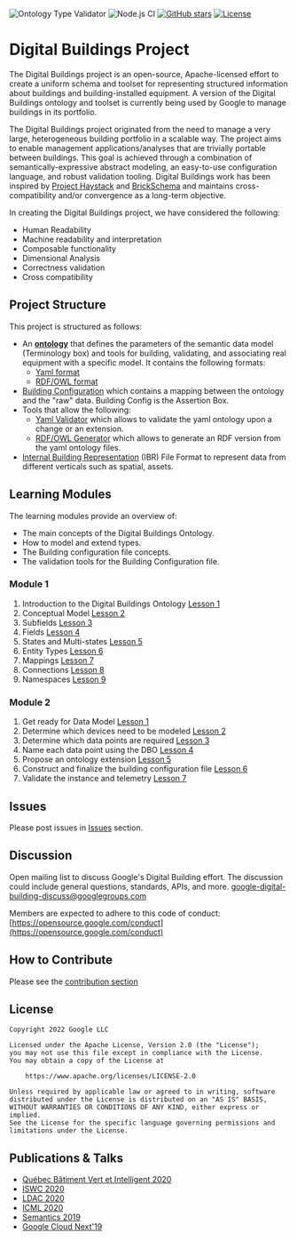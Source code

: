 ![Ontology Type Validator](https://github.com/google/digitalbuildings/workflows/Ontology%20Type%20Validator/badge.svg)
![Node.js CI](https://github.com/google/digitalbuildings/workflows/Node.js%20CI/badge.svg)
[![GitHub stars](https://img.shields.io/github/stars/google/digitalbuildings.svg)](https://github.com/google/digitalbuildings/stargazers)
[![License](https://img.shields.io/badge/License-Apache%202.0-blue.svg)](https://opensource.org/licenses/Apache-2.0)

# Digital Buildings Project

The Digital Buildings project is an open-source, Apache-licensed effort to create a uniform schema and toolset for representing structured information about buildings and building-installed equipment. A version of the Digital Buildings ontology and toolset is currently being used by Google to manage buildings in its portfolio. 

The Digital Buildings project originated from the need to manage a very large, heterogeneous building portfolio in a scalable way. The project aims to enable management applications/analyses that are trivially portable between buildings.  This goal is achieved through a combination of semantically-expressive abstract modeling, an easy-to-use configuration language, and robust validation tooling.  Digital Buildings work has been inspired by [Project Haystack](https://project-haystack.org/tag) and [BrickSchema](https://brickschema.org/) and maintains cross-compatibility and/or convergence as a long-term objective.

In creating the Digital Buildings project, we have considered the following:

* Human Readability
* Machine readability and interpretation
* Composable functionality
* Dimensional Analysis
* Correctness validation
* Cross compatibility

## Project Structure

This project is structured as follows:
*  An [**ontology**](/ontology/README.md) that defines the parameters of the semantic data model (Terminology box) and tools for building, validating, and associating real equipment with a specific model. It contains the following formats:
   * [Yaml format](/ontology/yaml/README.md)
   * [RDF/OWL format](/ontology/rdf/README.md)
* [Building Configuration](/ontology/docs/building_config.md) which contains a mapping between the ontology and the "raw" data. Building Config is the Assertion Box.
* Tools that allow the following:
  * [Yaml Validator](/tools/validators/ontology_validator/README.md) which allows to validate the yaml ontology upon a change or an extension.
  * [RDF/OWL Generator](/tools/rdf_generator/README.md) which allows to generate an RDF version from the yaml ontology files.
* [Internal Building Representation](/ibr/README.md) (IBR) File Format to represent data from different verticals such as spatial, assets.

## Learning Modules
The learning modules provide an overview of:
* The main concepts of the Digital Buildings Ontology.
* How to model and extend types.
* The Building configuration file concepts.
* The validation tools for the Building Configuration file.

### Module 1
1. Introduction to the Digital Buildings Ontology [Lesson 1](https://github.com/google/digitalbuildings/blob/master/ontology/docs/learning/Module%201%2C%20Lesson%201_%20Introduction%20to%20the%20DBO%20(v1_git).pdf)
2. Conceptual Model [Lesson 2](https://github.com/google/digitalbuildings/blob/master/ontology/docs/learning/Module%201%2C%20Lesson%202_%20Conceptual%20model%20(v1_git).pdf)
3. Subfields [Lesson 3](https://github.com/google/digitalbuildings/blob/master/ontology/docs/learning/Module%201%2C%20Lesson%203_%20Subfields%20(v1_git).pdf)
4.  Fields [Lesson 4](https://github.com/google/digitalbuildings/blob/master/ontology/docs/learning/Module%201%2C%20Lesson%204_%20Fields%20(v1_git).pdf)
5.  States and Multi-states [Lesson 5](https://github.com/google/digitalbuildings/blob/master/ontology/docs/learning/Module%201%2C%20Lesson%205_%20States%20and%20multi-states%20(v1_git).pdf)
6.  Entity Types [Lesson 6](https://github.com/google/digitalbuildings/blob/master/ontology/docs/learning/Module%201%2C%20Lesson%206_%20Entity%20types%20(v1_git).pdf)
7.  Mappings [Lesson 7](https://github.com/google/digitalbuildings/blob/master/ontology/docs/learning/Module%201%2C%20Lesson%207_%20Mappings%20(v1_git).pdf)
8.  Connections [Lesson 8](https://github.com/google/digitalbuildings/blob/master/ontology/docs/learning/Module%201%2C%20Lesson%208_%20Connections%20(v1_git).pdf)
9.  Namespaces [Lesson 9](https://github.com/google/digitalbuildings/blob/master/ontology/docs/learning/Module%201%2C%20Lesson%209_%20Namespaces%20(v1_git).pdf)

### Module 2
1. Get ready for Data Model [Lesson 1](https://github.com/google/digitalbuildings/blob/master/ontology/docs/learning/Module%202%2C%20Lesson%201_%20Get%20ready%20to%20data%20model%20(v1_git).pdf)
2. Determine which devices need to be modeled [Lesson 2](https://github.com/google/digitalbuildings/blob/master/ontology/docs/learning/Module%202%2C%20Lesson%202_%20Determine%20which%20devices%20need%20to%20be%20modeled%20(v1_git).pdf)
3. Determine which data points are required [Lesson 3](https://github.com/google/digitalbuildings/blob/master/ontology/docs/learning/Module%202%2C%20Lesson%203_%20Determine%20which%20data%20points%20are%20required%20(v1_git).pdf)
4. Name each data point using the DBO [Lesson 4](https://github.com/google/digitalbuildings/blob/master/ontology/docs/learning/Module%202%2C%20Lesson%204_%20Name%20each%20data%20point%20using%20the%20DBO%20(v1_git).pdf)
5. Propose an ontology extension [Lesson 5](https://github.com/google/digitalbuildings/blob/master/ontology/docs/learning/Module%202%2C%20Lesson%205_%20Propose%20an%20ontology%20extension%20(v1_git).pdf)
6. Construct and finalize the building configuration file [Lesson 6](https://github.com/google/digitalbuildings/blob/master/ontology/docs/learning/Module%202%2C%20Lesson%206_%20Construct%20and%20finalize%20the%20building%20configuration%20file%20(v1_git).pdf)
7. Validate the instance and telemetry [Lesson 7](https://github.com/google/digitalbuildings/blob/master/ontology/docs/learning/Module%202%2C%20Lesson%207_%20Validate%20the%20instance%20and%20telemetry%20(v1_git).pdf)

## Issues
Please post issues in [Issues](https://github.com/google/digitalbuildings/issues) section.

## Discussion
Open mailing list to discuss Google's Digital Building effort. The discussion could include general questions, standards, APIs, and more. [google-digital-building-discuss@googlegroups.com](mailto:google-digital-building-discuss@googlegroups.com)

Members are expected to adhere to this code of conduct: [https://opensource.google.com/conduct](https://opensource.google.com/conduct)

## How to Contribute

Please see the [contribution section](CONTRIBUTING.md)

## License
```
Copyright 2022 Google LLC

Licensed under the Apache License, Version 2.0 (the "License");
you may not use this file except in compliance with the License.
You may obtain a copy of the License at

    https://www.apache.org/licenses/LICENSE-2.0

Unless required by applicable law or agreed to in writing, software
distributed under the License is distributed on an "AS IS" BASIS,
WITHOUT WARRANTIES OR CONDITIONS OF ANY KIND, either express or implied.
See the License for the specific language governing permissions and
limitations under the License.
```

## Publications & Talks
* [Québec Bâtiment Vert et Intelligent 2020](https://www.eventbrite.ca/e/billets-rendez-vous-annuel-quebec-bvi-presente-par-google-128034116489)
* [ISWC 2020](http://ceur-ws.org/Vol-2721/paper510.pdf)
* [LDAC 2020](http://linkedbuildingdata.net/ldac2020/abstracts.html#industry10)
* [ICML 2020](http://proceedings.mlr.press/v119/sipple20a/sipple20a.pdf)
* [Semantics 2019](https://2019.semantics.cc/role-semantics-googles-smart-building-platform)
* [Google Cloud Next'19](https://youtu.be/Zz6jkLYkzSQ)
